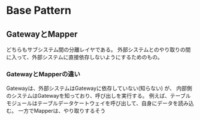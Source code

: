 # Base Pattern

## GatewayとMapper
どちらもサブシステム間の分離レイヤである。
外部システムとのやり取りの間に入って、外部システムに直接依存しないようにするためのもの。
### GatewayとMapperの違い
Gatewayは、外部システムはGatewayに依存していない(知らない) が、 内部側のシステムはGatewayを知っており、呼び出しを実行する。
例えば、テーブルモジュールはテーブルデータケートウェイを呼び出して、自身にデータを読み込む。
一方でMapperは、やり取りするそう
<!--stackedit_data:
eyJoaXN0b3J5IjpbLTg4OTc2MzU1MV19
-->